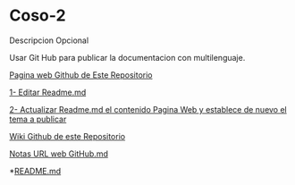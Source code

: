 # Coso-2
Descripcion Opcional


Usar Git Hub para publicar la documentacion con multilenguaje.

[Pagina web Github de Este Repositorio](https://aprendizdemaker.github.io/Web-Your-Languaje-JavaScript/)

[1- Editar Readme.md](https://github.com/AprendizDeMaker/Web-Your-Languaje-JavaScript/edit/master/README.md)

[2- Actualizar Readme.md el contenido Pagina Web y establece de nuevo el tema a publicar ](https://github.com/AprendizDeMaker/Prusa-I3-Hephestos---Maker/generated_pages/new?utf8=%E2%9C%93)

[Wiki Github de este Repositorio](https://github.com/AprendizDeMaker/Prusa-I3-Hephestos---Maker/wiki)


[Notas URL web GitHub.md](https://github.com/AprendizDeMaker/Coso-2/blob/master/Notas%20URL%20web%20GitHub.md)

*[README.md](https://github.com/AprendizDeMaker/Coso-2/blob/master/README.md)
